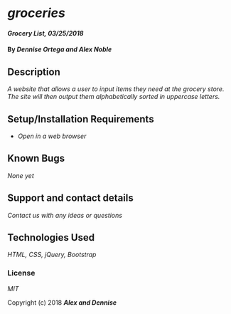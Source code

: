 # _groceries_

#### _Grocery List, 03/25/2018_

#### By _**Dennise Ortega and Alex Noble**_

## Description

_A website that allows a user to input items they need at the grocery store. The site will then output them alphabetically sorted in uppercase letters._

## Setup/Installation Requirements

* _Open in a web browser_

## Known Bugs

_None yet_

## Support and contact details

_Contact us with any ideas or questions_

## Technologies Used

_HTML, CSS, jQuery, Bootstrap_

### License

*MIT*

Copyright (c) 2018 **_Alex and Dennise_**
